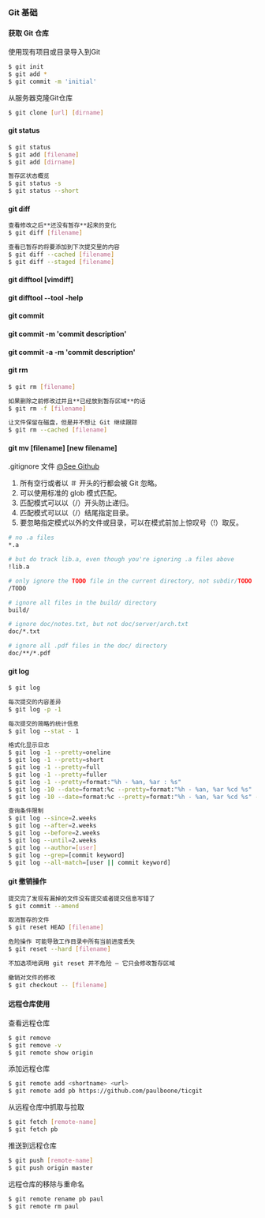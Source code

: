 ### Git 基础

#### 获取 Git 仓库

使用现有项目或目录导入到Git

```bash
$ git init
$ git add *
$ git commit -m 'initial'
```
从服务器克隆Git仓库

```bash
$ git clone [url] [dirname]
```

#### git status

```bash
$ git status
$ git add [filename]
$ git add [dirname]

暂存区状态概览
$ git status -s
$ git status --short
```

#### git diff

````bash
查看修改之后**还没有暂存**起来的变化
$ git diff [filename]

查看已暂存的将要添加到下次提交里的内容
$ git diff --cached [filename]
$ git diff --staged [filename]
````

#### git difftool [vimdiff]
#### git difftool --tool -help

#### git commit
#### git commit -m 'commit description'
#### git commit -a -m 'commit description'

#### git rm

```bash
$ git rm [filename]

如果删除之前修改过并且**已经放到暂存区域**的话
$ git rm -f [filename]

让文件保留在磁盘，但是并不想让 Git 继续跟踪
$ git rm --cached [filename]
```

#### git mv [filename] [new filename]

.gitignore 文件 [@See Github](https://github.com/github/gitignore)

1. 所有空行或者以 ＃ 开头的行都会被 Git 忽略。
2. 可以使用标准的 glob 模式匹配。
3. 匹配模式可以以（/）开头防止递归。
4. 匹配模式可以以（/）结尾指定目录。
5. 要忽略指定模式以外的文件或目录，可以在模式前加上惊叹号（!）取反。

```bash
# no .a files
*.a

# but do track lib.a, even though you're ignoring .a files above
!lib.a

# only ignore the TODO file in the current directory, not subdir/TODO
/TODO

# ignore all files in the build/ directory
build/

# ignore doc/notes.txt, but not doc/server/arch.txt
doc/*.txt

# ignore all .pdf files in the doc/ directory
doc/**/*.pdf
```

#### git log

```bash
$ git log

每次提交的内容差异
$ git log -p -1

每次提交的简略的统计信息
$ git log --stat - 1

格式化显示日志
$ git log -1 --pretty=oneline
$ git log -1 --pretty=short
$ git log -1 --pretty=full
$ git log -1 --pretty=fuller
$ git log -1 --pretty=format:"%h - %an, %ar : %s"
$ git log -10 --date=format:%c --pretty=format:"%h - %an, %ar %cd %s"
$ git log -10 --date=format:%c --pretty=format:"%h - %an, %ar %cd %s" --graph

查询条件限制
$ git log --since=2.weeks
$ git log --after=2.weeks
$ git log --before=2.weeks
$ git log --until=2.weeks
$ git log --author=[user]
$ git log --grep=[commit keyword]
$ git log --all-match=[user || commit keyword]
```

#### git 撤销操作

```bash
提交完了发现有漏掉的文件没有提交或者提交信息写错了
$ git commit --amend
```
```bash
取消暂存的文件
$ git reset HEAD [filename]

危险操作 可能导致工作目录中所有当前进度丢失
$ git reset --hard [filename]

不加选项地调用 git reset 并不危险 — 它只会修改暂存区域
```
```bash
撤销对文件的修改
$ git checkout -- [filename]
```

#### 远程仓库使用

查看远程仓库
```bash
$ git remove
$ git remove -v
$ git remote show origin
```

添加远程仓库
```bash
$ git remote add <shortname> <url>
$ git remote add pb https://github.com/paulboone/ticgit
```

从远程仓库中抓取与拉取
```bash
$ git fetch [remote-name]
$ git fetch pb
```

推送到远程仓库
```bash
$ git push [remote-name]
$ git push origin master
```

远程仓库的移除与重命名
```bash
$ git remote rename pb paul
$ git remote rm paul
```